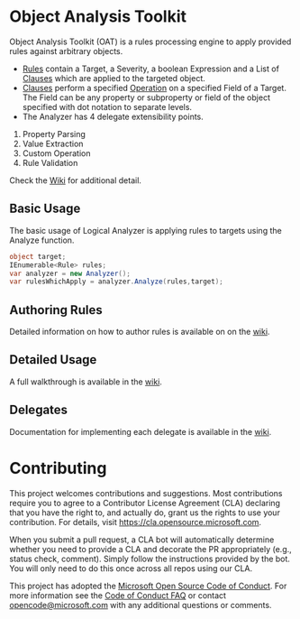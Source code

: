 # Object Analysis Toolkit

Object Analysis Toolkit (OAT) is a rules processing engine to apply provided rules against arbitrary objects.

* [Rules](https://github.com/microsoft/OAT/blob/main/OAT/Rule.cs) contain a Target, a Severity, a boolean Expression and a List of [Clauses](https://github.com/microsoft/OAT/blob/main/OAT/Clause.cs) which are applied to the targeted object.
* [Clauses](https://github.com/microsoft/OAT/blob/main/OAT/Clause.cs) perform a specified [Operation](https://github.com/microsoft/OAT/blob/main/OAT/Operation.cs) on a specified Field of a Target.  The Field can be any property or subproperty or field of the object specified with dot notation to separate levels. 
* The Analyzer has 4 delegate extensibility points.
1. Property Parsing
2. Value Extraction
3. Custom Operation
4. Rule Validation

Check the [Wiki](https://github.com/microsoft/OAT/wiki) for additional detail.

## Basic Usage

The basic usage of Logical Analyzer is applying rules to targets using the Analyze function.

```csharp
object target;
IEnumerable<Rule> rules;
var analyzer = new Analyzer();
var rulesWhichApply = analyzer.Analyze(rules,target);
```
## Authoring Rules

Detailed information on how to author rules is available on on the [wiki](https://github.com/microsoft/OAT/wiki/Authoring-Rules).

## Detailed Usage

A full walkthrough is available in the [wiki](https://github.com/microsoft/OAT/wiki/Walkthrough).

## Delegates

Documentation for implementing each delegate is available in the [wiki](https://github.com/microsoft/OAT/wiki/Delegates).

# Contributing

This project welcomes contributions and suggestions.  Most contributions require you to agree to a
Contributor License Agreement (CLA) declaring that you have the right to, and actually do, grant us
the rights to use your contribution. For details, visit https://cla.opensource.microsoft.com.

When you submit a pull request, a CLA bot will automatically determine whether you need to provide
a CLA and decorate the PR appropriately (e.g., status check, comment). Simply follow the instructions
provided by the bot. You will only need to do this once across all repos using our CLA.

This project has adopted the [Microsoft Open Source Code of Conduct](https://opensource.microsoft.com/codeofconduct/).
For more information see the [Code of Conduct FAQ](https://opensource.microsoft.com/codeofconduct/faq/) or
contact [opencode@microsoft.com](mailto:opencode@microsoft.com) with any additional questions or comments.
